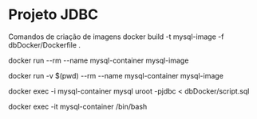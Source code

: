 # Projeto JDBC #
Comandos de criação de imagens
docker build -t mysql-image -f dbDocker/Dockerfile .

docker run --rm --name mysql-container mysql-image

docker run -v $(pwd) --rm --name mysql-container mysql-image

docker exec -i mysql-container mysql uroot -pjdbc < dbDocker/script.sql

docker exec -it mysql-container /bin/bash



